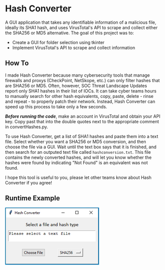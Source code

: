 # Hash Converter 

A GUI application that takes any identifiable information of a malicious file, ideally its SHA1 hash, and uses VirusTotal's API to scrape and collect either the SHA256 or MD5 alternative. The goal of this project was to:

- Create a GUI for folder selection using tkinter
- Implement VirusTotal's API to scrape and collect information

## How To

I made Hash Converter because many cybersecurity tools that manage firewalls and proxys (CheckPoint, NetSkope, etc.) can only filter hashes that are SHA256 or MD5. Often, however, SOC Threat Landscape Updates report only SHA1 hashes in their list of IOCs. It can take cyber teams hours to manually search for other hash equivalents, copy, paste, delete - rinse and repeat - to properly patch their network. Instead, Hash Converter can speed up this process to take only a few seconds.

***Before running the code***, make an account in VirusTotal and obtain your API key. Copy past that into the double quotes next to the appropriate comment in convertHashes.py.

To use Hash Converter, get a list of SHA1 hashes and paste them into a text file. Select whether you want a SHA256 or MD5 conversion, and then choose the file via a GUI. Wait until the text box says that it is finished, and then search for an outputed text file called `hashconversion.txt`. This file contains the newly converted hashes, and will let you know whether the hashes were found by indicating "Not Found" is an equivalent was not found.

I hope this tool is useful to you, please let other teams know about Hash Converter if you agree!

## Runtime Example

![Pls Display](runtimeexample.PNG)
